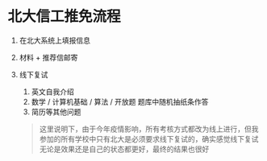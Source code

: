 # 北大信工推免流程

1. 在北大系统上填报信息
2. 材料 + 推荐信邮寄
3. 线下复试
   1. 英文自我介绍
   2. 数学 / 计算机基础 / 算法 / 开放题 题库中随机抽纸条作答
   3. 简历等其他问题
   
   > 这里说明下，由于今年疫情影响，所有考核方式都改为线上进行，但我参加的所有学校中只有北大是必须要求线下复试的，确实感觉线下复试无论是效果还是自己的状态都更好，最终的结果也很好